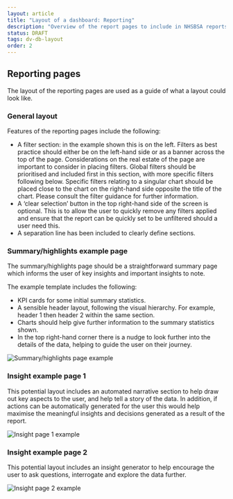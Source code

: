 ```yaml
---
layout: article
title: "Layout of a dashboard: Reporting"
description: "Overview of the report pages to include in NHSBSA reports"
status: DRAFT
tags: dv-db-layout
order: 2
---
```

## Reporting pages  
  
The layout of the reporting pages are used as a guide of what a layout could look like.  

### General layout  
  
Features of the reporting pages include the following:

- A filter section: in the example shown this is on the left. Filters as best practice should either be on the left-hand side or as a banner across the top of the page. Considerations on the real estate of the page are important to consider in placing filters. Global filters should be prioritised and included first in this section, with more specific filters following below. Specific filters relating to a singular chart should be placed close to the chart on the right-hand side opposite the title of the chart. Please consult the filter guidance for further information.
- A ‘clear selection’ button in the top right-hand side of the screen is optional. This is to allow the user to quickly remove any filters applied and ensure that the report can be quickly set to be unfiltered should a user need this.
- A separation line has been included to clearly define sections.  
  
### Summary/highlights example page  
  
The summary/highlights page should be a straightforward summary page which informs the user of key insights and important insights to note.  
  
The example template includes the following:

- KPI cards for some initial summary statistics.
- A sensible header layout, following the visual hierarchy. For example, header 1 then header 2 within the same section.
- Charts should help give further information to the summary statistics shown.
- In the top right-hand corner there is a nudge to look further into the details of the data, helping to guide the user on their journey.  
  
![Summary/highlights page example](../images/page-2-eg.png)  
  
### Insight example page 1  
  
This potential layout includes an automated narrative section to help draw out key aspects to the user, and help tell a story of the data. In addition, if actions can be automatically generated for the user this would help maximise the meaningful insights and decisions generated as a result of the report.  
  
![Insight page 1 example](../images/page-3-eg.png)  
  
### Insight example page 2  
  
This potential layout includes an insight generator to help encourage the user to ask questions, interrogate and explore the data further.  
  
![Insight page 2 example](../images/page-4-eg.png)